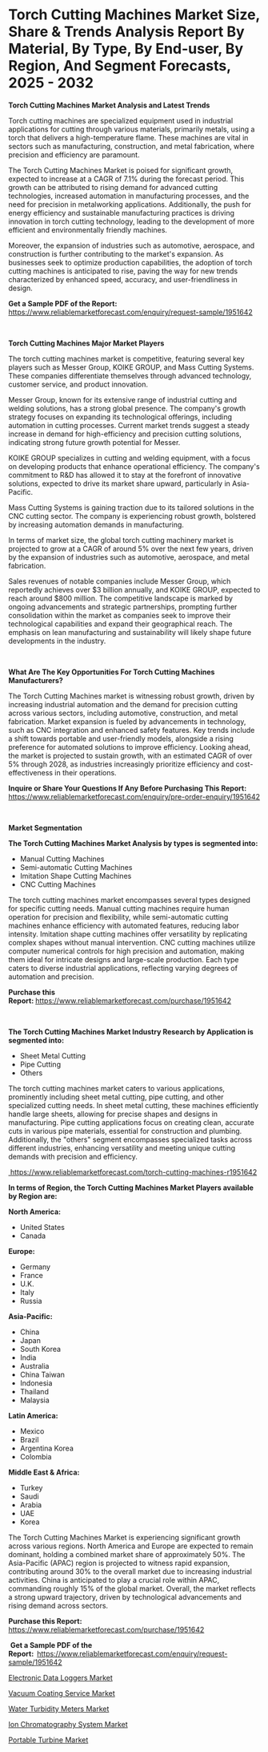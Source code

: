 <p><h1>Torch Cutting Machines Market Size, Share & Trends Analysis Report By Material, By Type, By End-user, By Region, And Segment Forecasts, 2025 - 2032</h1></p><p><strong>Torch Cutting Machines Market Analysis and Latest Trends</strong></p>
<p><p>Torch cutting machines are specialized equipment used in industrial applications for cutting through various materials, primarily metals, using a torch that delivers a high-temperature flame. These machines are vital in sectors such as manufacturing, construction, and metal fabrication, where precision and efficiency are paramount.</p><p>The Torch Cutting Machines Market is poised for significant growth, expected to increase at a CAGR of 7.1% during the forecast period. This growth can be attributed to rising demand for advanced cutting technologies, increased automation in manufacturing processes, and the need for precision in metalworking applications. Additionally, the push for energy efficiency and sustainable manufacturing practices is driving innovation in torch cutting technology, leading to the development of more efficient and environmentally friendly machines. </p><p>Moreover, the expansion of industries such as automotive, aerospace, and construction is further contributing to the market's expansion. As businesses seek to optimize production capabilities, the adoption of torch cutting machines is anticipated to rise, paving the way for new trends characterized by enhanced speed, accuracy, and user-friendliness in design.</p></p>
<p><strong>Get a Sample PDF of the Report:&nbsp;</strong> <a href="https://www.reliablemarketforecast.com/enquiry/request-sample/1951642?utm_campaign=1890&utm_medium=2&utm_source=Github&utm_content=ia&utm_term=11042025&utm_id=torch-cutting-machines">https://www.reliablemarketforecast.com/enquiry/request-sample/1951642</a></p>
<p>&nbsp;</p>
<p><strong>Torch Cutting Machines Major Market Players</strong></p>
<p><p>The torch cutting machines market is competitive, featuring several key players such as Messer Group, KOIKE GROUP, and Mass Cutting Systems. These companies differentiate themselves through advanced technology, customer service, and product innovation. </p><p>Messer Group, known for its extensive range of industrial cutting and welding solutions, has a strong global presence. The company's growth strategy focuses on expanding its technological offerings, including automation in cutting processes. Current market trends suggest a steady increase in demand for high-efficiency and precision cutting solutions, indicating strong future growth potential for Messer.</p><p>KOIKE GROUP specializes in cutting and welding equipment, with a focus on developing products that enhance operational efficiency. The company's commitment to R&D has allowed it to stay at the forefront of innovative solutions, expected to drive its market share upward, particularly in Asia-Pacific.</p><p>Mass Cutting Systems is gaining traction due to its tailored solutions in the CNC cutting sector. The company is experiencing robust growth, bolstered by increasing automation demands in manufacturing.</p><p>In terms of market size, the global torch cutting machinery market is projected to grow at a CAGR of around 5% over the next few years, driven by the expansion of industries such as automotive, aerospace, and metal fabrication.</p><p>Sales revenues of notable companies include Messer Group, which reportedly achieves over $3 billion annually, and KOIKE GROUP, expected to reach around $800 million. The competitive landscape is marked by ongoing advancements and strategic partnerships, prompting further consolidation within the market as companies seek to improve their technological capabilities and expand their geographical reach. The emphasis on lean manufacturing and sustainability will likely shape future developments in the industry.</p></p>
<p>&nbsp;</p>
<p><strong>What Are The Key Opportunities For Torch Cutting Machines Manufacturers?</strong></p>
<p><p>The Torch Cutting Machines market is witnessing robust growth, driven by increasing industrial automation and the demand for precision cutting across various sectors, including automotive, construction, and metal fabrication. Market expansion is fueled by advancements in technology, such as CNC integration and enhanced safety features. Key trends include a shift towards portable and user-friendly models, alongside a rising preference for automated solutions to improve efficiency. Looking ahead, the market is projected to sustain growth, with an estimated CAGR of over 5% through 2028, as industries increasingly prioritize efficiency and cost-effectiveness in their operations.</p></p>
<p><strong>Inquire or Share Your Questions If Any Before Purchasing This Report:</strong> <a href="https://www.reliablemarketforecast.com/enquiry/pre-order-enquiry/1951642?utm_campaign=1890&utm_medium=2&utm_source=Github&utm_content=ia&utm_term=11042025&utm_id=torch-cutting-machines">https://www.reliablemarketforecast.com/enquiry/pre-order-enquiry/1951642</a></p>
<p>&nbsp;</p>
<p><strong>Market Segmentation</strong></p>
<p><strong>The Torch Cutting Machines Market Analysis by types is segmented into:</strong></p>
<p><ul><li>Manual Cutting Machines</li><li>Semi-automatic Cutting Machines</li><li>Imitation Shape Cutting Machines</li><li>CNC Cutting Machines</li></ul></p>
<p><p>The torch cutting machines market encompasses several types designed for specific cutting needs. Manual cutting machines require human operation for precision and flexibility, while semi-automatic cutting machines enhance efficiency with automated features, reducing labor intensity. Imitation shape cutting machines offer versatility by replicating complex shapes without manual intervention. CNC cutting machines utilize computer numerical controls for high precision and automation, making them ideal for intricate designs and large-scale production. Each type caters to diverse industrial applications, reflecting varying degrees of automation and precision.</p></p>
<p><strong>Purchase this Report:&nbsp;</strong><a href="https://www.reliablemarketforecast.com/purchase/1951642?utm_campaign=1890&utm_medium=2&utm_source=Github&utm_content=ia&utm_term=11042025&utm_id=torch-cutting-machines">https://www.reliablemarketforecast.com/purchase/1951642</a></p>
<p>&nbsp;</p>
<p><strong>The Torch Cutting Machines Market Industry Research by Application is segmented into:</strong></p>
<p><ul><li>Sheet Metal Cutting</li><li>Pipe Cutting</li><li>Others</li></ul></p>
<p><p>The torch cutting machines market caters to various applications, prominently including sheet metal cutting, pipe cutting, and other specialized cutting needs. In sheet metal cutting, these machines efficiently handle large sheets, allowing for precise shapes and designs in manufacturing. Pipe cutting applications focus on creating clean, accurate cuts in various pipe materials, essential for construction and plumbing. Additionally, the "others" segment encompasses specialized tasks across different industries, enhancing versatility and meeting unique cutting demands with precision and efficiency.</p></p>
<p><a href="https://www.reliablemarketforecast.com/torch-cutting-machines-r1951642?utm_campaign=1890&utm_medium=2&utm_source=Github&utm_content=ia&utm_term=11042025&utm_id=torch-cutting-machines">&nbsp;https://www.reliablemarketforecast.com/torch-cutting-machines-r1951642</a></p>
<p><strong>In terms of Region, the Torch Cutting Machines Market Players available by Region are:</strong></p>
<p>
    <p> <strong> North America: </strong>
        <ul>
            <li>United States</li>
            <li>Canada</li>
        </ul>
        </p> 
    <p> <strong> Europe: </strong>
        <ul>
            <li>Germany</li>
            <li>France</li>
            <li>U.K.</li>
            <li>Italy</li>
            <li>Russia</li>
        </ul>
        </p> 
    <p> <strong> Asia-Pacific: </strong>
        <ul>
            <li>China</li>
            <li>Japan</li>
            <li>South Korea</li>
            <li>India</li>
            <li>Australia</li>
            <li>China Taiwan</li>
            <li>Indonesia</li>
            <li>Thailand</li>
            <li>Malaysia</li>
        </ul>
        </p> 
    <p> <strong> Latin America: </strong>
        <ul>
            <li>Mexico</li>
            <li>Brazil</li>
            <li>Argentina Korea</li>
            <li>Colombia</li>
        </ul>
        </p> 
    <p> <strong> Middle East & Africa: </strong>
        <ul>
            <li>Turkey</li>
            <li>Saudi</li>
            <li>Arabia</li>
            <li>UAE</li>
            <li>Korea</li>
        </ul>
    </p>
    </p>
<p><p>The Torch Cutting Machines Market is experiencing significant growth across various regions. North America and Europe are expected to remain dominant, holding a combined market share of approximately 50%. The Asia-Pacific (APAC) region is projected to witness rapid expansion, contributing around 30% to the overall market due to increasing industrial activities. China is anticipated to play a crucial role within APAC, commanding roughly 15% of the global market. Overall, the market reflects a strong upward trajectory, driven by technological advancements and rising demand across sectors.</p></p>
<p><strong>Purchase this Report: </strong><a href="https://www.reliablemarketforecast.com/purchase/1951642?utm_campaign=1890&utm_medium=2&utm_source=Github&utm_content=ia&utm_term=11042025&utm_id=torch-cutting-machines">https://www.reliablemarketforecast.com/purchase/1951642</a></p>
<p>&nbsp;<strong>Get a Sample PDF of the Report:&nbsp;&nbsp;</strong><a href="https://www.reliablemarketforecast.com/enquiry/request-sample/1951642?utm_campaign=1890&utm_medium=2&utm_source=Github&utm_content=ia&utm_term=11042025&utm_id=torch-cutting-machines">https://www.reliablemarketforecast.com/enquiry/request-sample/1951642</a></p>
<p><strong></strong></p>
<p><p><a href="https://github.com/porstheftyux/Market-Research-Report-List-1/blob/main/electronic-data-loggers-market.md?utm_campaign=1890&utm_medium=2&utm_source=Github&utm_content=ia&utm_term=11042025&utm_id=torch-cutting-machines">Electronic Data Loggers Market</a></p><p><a href="https://github.com/shadnfamoza/Market-Research-Report-List-1/blob/main/vacuum-coating-service-market.md?utm_campaign=1890&utm_medium=2&utm_source=Github&utm_content=ia&utm_term=11042025&utm_id=torch-cutting-machines">Vacuum Coating Service Market</a></p><p><a href="https://github.com/micbotam/Market-Research-Report-List-1/blob/main/water-turbidity-meters-market.md?utm_campaign=1890&utm_medium=2&utm_source=Github&utm_content=ia&utm_term=11042025&utm_id=torch-cutting-machines">Water Turbidity Meters Market</a></p><p><a href="https://github.com/samesdufloiw/Market-Research-Report-List-1/blob/main/ion-chromatography-system-market.md?utm_campaign=1890&utm_medium=2&utm_source=Github&utm_content=ia&utm_term=11042025&utm_id=torch-cutting-machines">Ion Chromatography System Market</a></p><p><a href="https://github.com/scaseiargas/Market-Research-Report-List-1/blob/main/portable-turbine-market.md?utm_campaign=1890&utm_medium=2&utm_source=Github&utm_content=ia&utm_term=11042025&utm_id=torch-cutting-machines">Portable Turbine Market</a></p></p>